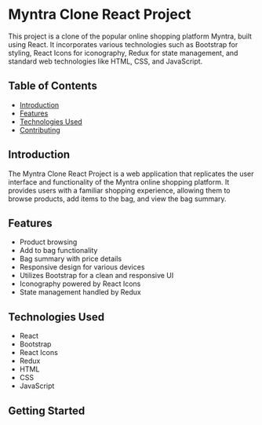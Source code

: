 # Myntra Clone React Project

This project is a clone of the popular online shopping platform Myntra, built using React. It incorporates various technologies such as Bootstrap for styling, React Icons for iconography, Redux for state management, and standard web technologies like HTML, CSS, and JavaScript.

## Table of Contents
- [Introduction](#introduction)
- [Features](#features)
- [Technologies Used](#technologies-used)
- [Contributing](#contributing)

## Introduction

The Myntra Clone React Project is a web application that replicates the user interface and functionality of the Myntra online shopping platform. It provides users with a familiar shopping experience, allowing them to browse products, add items to the bag, and view the bag summary.

## Features

- Product browsing
- Add to bag functionality
- Bag summary with price details
- Responsive design for various devices
- Utilizes Bootstrap for a clean and responsive UI
- Iconography powered by React Icons
- State management handled by Redux

## Technologies Used

- React
- Bootstrap
- React Icons
- Redux
- HTML
- CSS
- JavaScript

## Getting Started
